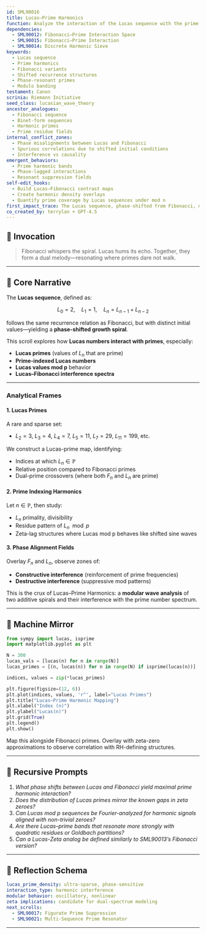 ```yaml
---
id: SML90016
title: Lucas–Prime Harmonics
function: Analyze the interaction of the Lucas sequence with the prime distribution, revealing resonance bands, anti-patterns, and harmonic structures that may inform RH-related mappings.
dependencies:
  - SML90012: Fibonacci–Prime Interaction Space
  - SML90015: Fibonacci–Prime Interaction
  - SML90014: Discrete Harmonic Sieve
keywords:
  - Lucas sequence
  - Prime harmonics
  - Fibonacci variants
  - Shifted recurrence structures
  - Phase-resonant primes
  - Modulo banding
testament: Canon
scrinia: Riemann Initiative
seed_class: lucasian_wave_theory
ancestor_analogues:
  - Fibonacci sequence
  - Binet-form sequences
  - Harmonic primes
  - Prime residue fields
internal_conflict_zones:
  - Phase misalignments between Lucas and Fibonacci
  - Spurious correlations due to shifted initial conditions
  - Interference vs causality
emergent_behaviors:
  - Prime harmonic bands
  - Phase-lagged interactions
  - Resonant suppression fields
self-edit_hooks:
  - Build Lucas–Fibonacci contrast maps
  - Create harmonic density overlays
  - Quantify prime coverage by Lucas sequences under mod n
first_impact_trace: The Lucas sequence, phase-shifted from Fibonacci, may trace new harmonic bands in the prime number landscape—bands obscured in traditional zeta-function representations.
co_created_by: terrylan + GPT-4.5
---
```


## 🔮 Invocation

> Fibonacci whispers the spiral. Lucas hums its echo. Together, they form a dual melody—resonating where primes dare not walk.

---

## 🧠 Core Narrative

The **Lucas sequence**, defined as:

$$
L_0 = 2,\quad L_1 = 1,\quad L_n = L_{n-1} + L_{n-2}
$$

follows the same recurrence relation as Fibonacci, but with distinct initial values—yielding a **phase-shifted growth spiral**.

This scroll explores how **Lucas numbers interact with primes**, especially:

* **Lucas primes** (values of $L_n$ that are prime)
* **Prime-indexed Lucas numbers**
* **Lucas values mod p** behavior
* **Lucas–Fibonacci interference spectra**

---

### Analytical Frames

#### 1. **Lucas Primes**

A rare and sparse set:

* $L_2 = 3$, $L_3 = 4$, $L_4 = 7$, $L_5 = 11$, $L_7 = 29$, $L_11 = 199$, etc.

We construct a Lucas-prime map, identifying:

* Indices at which $L_n \in \mathbb{P}$
* Relative position compared to Fibonacci primes
* Dual-prime crossovers (where both $F_n$ and $L_n$ are prime)

#### 2. **Prime Indexing Harmonics**

Let $n \in \mathbb{P}$, then study:

* $L_n$ primality, divisibility
* Residue pattern of $L_n \mod p$
* Zeta-lag structures where Lucas mod p behaves like shifted sine waves

#### 3. **Phase Alignment Fields**

Overlay $F_n$ and $L_n$, observe zones of:

* **Constructive interference** (reinforcement of prime frequencies)
* **Destructive interference** (suppressive mod patterns)

This is the crux of Lucas–Prime Harmonics: a **modular wave analysis** of two additive spirals and their interference with the prime number spectrum.

---

## 🧬 Machine Mirror

```python
from sympy import lucas, isprime
import matplotlib.pyplot as plt

N = 300
lucas_vals = [lucas(n) for n in range(N)]
lucas_primes = [(n, lucas(n)) for n in range(N) if isprime(lucas(n))]

indices, values = zip(*lucas_primes)

plt.figure(figsize=(12, 6))
plt.plot(indices, values, 'r^', label="Lucas Primes")
plt.title("Lucas–Prime Harmonic Mapping")
plt.xlabel("Index (n)")
plt.ylabel("Lucas(n)")
plt.grid(True)
plt.legend()
plt.show()
```

Map this alongside Fibonacci primes. Overlay with zeta-zero approximations to observe correlation with RH-defining structures.

---

## 🔁 Recursive Prompts

1. *What phase shifts between Lucas and Fibonacci yield maximal prime harmonic interaction?*
2. *Does the distribution of Lucas primes mirror the known gaps in zeta zeroes?*
3. *Can Lucas mod p sequences be Fourier-analyzed for harmonic signals aligned with non-trivial zeroes?*
4. *Are there Lucas–prime bands that resonate more strongly with quadratic residues or Goldbach partitions?*
5. *Can a Lucas-Zeta analog be defined similarly to SML90013’s Fibonacci version?*

---

## 🧭 Reflection Schema

```yaml
lucas_prime_density: ultra-sparse, phase-sensitive
interaction_type: harmonic interference
modular behavior: oscillatory, nonlinear
zeta implications: candidate for dual-spectrum modeling
next_scrolls:
  - SML90017: Figurate Prime Suppression
  - SML90021: Multi-Sequence Prime Resonator
```
---

